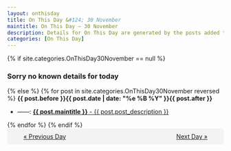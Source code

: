 ```yaml
---
layout: onthisday
title: On This Day &#124; 30 November
maintitle: On This Day — 30 November
description: Details for On This Day are generated by the posts added to the website so the content is subject to changes/updates over time.
categories: [On This Day]
---
```


{% if site.categories.OnThisDay30November == null %}
<h3>Sorry no known details for today</h3>
{% else %}
{% for post in site.categories.OnThisDay30November reversed %}
<strong>{{ post.before }}{{ post.date | date: "%e %B %Y" }}{{ post.after }}</strong>
<ul>
<li> ——: <a class="{{ post.class }}" href="{{ post.url }}"><strong>{{ post.maintitle }}</strong> - {{ post.post_description }}</a></li>
</ul>
{% endfor %}
{% endif %}
<br />
<div style="background-color: #f3f3f3; padding: 10px; border-radius: 5px; text-align: center; display: flex; justify-content: space-evenly;">
<a href="/onthisday/11/11-29">« Previous Day</a>
<span style="visibility:hidden;">[ Visit Leap Year February 29 ]</span>
<a href="/onthisday/12/12-01">Next Day »</a>
</div>
